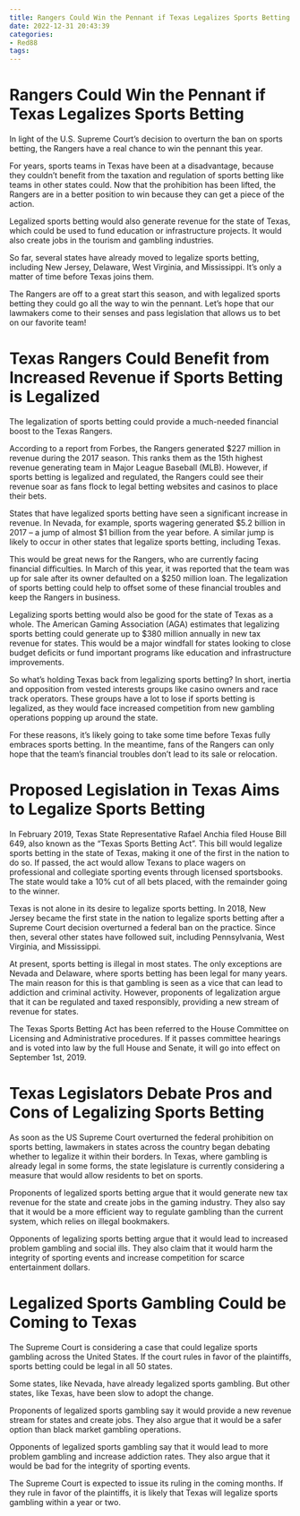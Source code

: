 ```yaml
---
title: Rangers Could Win the Pennant if Texas Legalizes Sports Betting
date: 2022-12-31 20:43:39
categories:
- Red88
tags:
---
```



#  Rangers Could Win the Pennant if Texas Legalizes Sports Betting

In light of the U.S. Supreme Court’s decision to overturn the ban on sports betting, the Rangers have a real chance to win the pennant this year.

For years, sports teams in Texas have been at a disadvantage, because they couldn’t benefit from the taxation and regulation of sports betting like teams in other states could. Now that the prohibition has been lifted, the Rangers are in a better position to win because they can get a piece of the action.

Legalized sports betting would also generate revenue for the state of Texas, which could be used to fund education or infrastructure projects. It would also create jobs in the tourism and gambling industries.

So far, several states have already moved to legalize sports betting, including New Jersey, Delaware, West Virginia, and Mississippi. It’s only a matter of time before Texas joins them.

The Rangers are off to a great start this season, and with legalized sports betting they could go all the way to win the pennant. Let’s hope that our lawmakers come to their senses and pass legislation that allows us to bet on our favorite team!

# Texas Rangers Could Benefit from Increased Revenue if Sports Betting is Legalized

The legalization of sports betting could provide a much-needed financial boost to the Texas Rangers.

According to a report from Forbes, the Rangers generated $227 million in revenue during the 2017 season. This ranks them as the 15th highest revenue generating team in Major League Baseball (MLB). However, if sports betting is legalized and regulated, the Rangers could see their revenue soar as fans flock to legal betting websites and casinos to place their bets.

States that have legalized sports betting have seen a significant increase in revenue. In Nevada, for example, sports wagering generated $5.2 billion in 2017 – a jump of almost $1 billion from the year before. A similar jump is likely to occur in other states that legalize sports betting, including Texas.

This would be great news for the Rangers, who are currently facing financial difficulties. In March of this year, it was reported that the team was up for sale after its owner defaulted on a $250 million loan. The legalization of sports betting could help to offset some of these financial troubles and keep the Rangers in business.

Legalizing sports betting would also be good for the state of Texas as a whole. The American Gaming Association (AGA) estimates that legalizing sports betting could generate up to $380 million annually in new tax revenue for states. This would be a major windfall for states looking to close budget deficits or fund important programs like education and infrastructure improvements.

So what’s holding Texas back from legalizing sports betting? In short, inertia and opposition from vested interests groups like casino owners and race track operators. These groups have a lot to lose if sports betting is legalized, as they would face increased competition from new gambling operations popping up around the state.

For these reasons, it’s likely going to take some time before Texas fully embraces sports betting. In the meantime, fans of the Rangers can only hope that the team’s financial troubles don’t lead to its sale or relocation.

#  Proposed Legislation in Texas Aims to Legalize Sports Betting

In February 2019, Texas State Representative Rafael Anchia filed House Bill 649, also known as the “Texas Sports Betting Act”. This bill would legalize sports betting in the state of Texas, making it one of the first in the nation to do so. If passed, the act would allow Texans to place wagers on professional and collegiate sporting events through licensed sportsbooks. The state would take a 10% cut of all bets placed, with the remainder going to the winner.

Texas is not alone in its desire to legalize sports betting. In 2018, New Jersey became the first state in the nation to legalize sports betting after a Supreme Court decision overturned a federal ban on the practice. Since then, several other states have followed suit, including Pennsylvania, West Virginia, and Mississippi.

At present, sports betting is illegal in most states. The only exceptions are Nevada and Delaware, where sports betting has been legal for many years. The main reason for this is that gambling is seen as a vice that can lead to addiction and criminal activity. However, proponents of legalization argue that it can be regulated and taxed responsibly, providing a new stream of revenue for states.

The Texas Sports Betting Act has been referred to the House Committee on Licensing and Administrative procedures. If it passes committee hearings and is voted into law by the full House and Senate, it will go into effect on September 1st, 2019.

#  Texas Legislators Debate Pros and Cons of Legalizing Sports Betting

As soon as the US Supreme Court overturned the federal prohibition on sports betting, lawmakers in states across the country began debating whether to legalize it within their borders. In Texas, where gambling is already legal in some forms, the state legislature is currently considering a measure that would allow residents to bet on sports.

Proponents of legalized sports betting argue that it would generate new tax revenue for the state and create jobs in the gaming industry. They also say that it would be a more efficient way to regulate gambling than the current system, which relies on illegal bookmakers.

Opponents of legalizing sports betting argue that it would lead to increased problem gambling and social ills. They also claim that it would harm the integrity of sporting events and increase competition for scarce entertainment dollars.

#  Legalized Sports Gambling Could be Coming to Texas

The Supreme Court is considering a case that could legalize sports gambling across the United States. If the court rules in favor of the plaintiffs, sports betting could be legal in all 50 states.

Some states, like Nevada, have already legalized sports gambling. But other states, like Texas, have been slow to adopt the change.

Proponents of legalized sports gambling say it would provide a new revenue stream for states and create jobs. They also argue that it would be a safer option than black market gambling operations.

Opponents of legalized sports gambling say that it would lead to more problem gambling and increase addiction rates. They also argue that it would be bad for the integrity of sporting events.

The Supreme Court is expected to issue its ruling in the coming months. If they rule in favor of the plaintiffs, it is likely that Texas will legalize sports gambling within a year or two.
